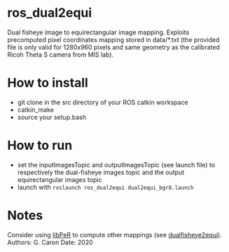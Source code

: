 # ros_dual2equi
Dual fisheye image to equirectangular image mapping. Exploits precomputed pixel coordinates mapping stored in data/*.txt (the provided file is only valid for 1280x960 pixels and same geometry as the calibrated Ricoh Theta S camera from MIS lab).

# How to install

- git clone in the src directory of your ROS catkin workspace 
- catkin_make
- source your setup.bash

# How to run

- set the inputImagesTopic and outputImagesTopic (see launch file) to respectively the dual-fisheye images topic and the output equirectangular images topic
- launch with `roslaunch ros_dual2equi dual2equi_bgr8.launch`

# Notes

Consider using [libPeR](https://github.com/PerceptionRobotique/libPeR_base) to compute other mappings (see [dualfisheye2equi](https://github.com/PerceptionRobotique/dualfisheye2equi)).
Authors: G. Caron
Date: 2020

